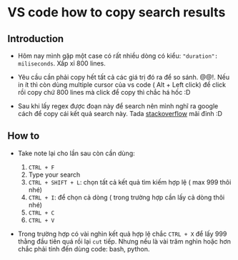 # VS code how to copy search results

## Introduction

- Hôm nay mình gặp một case có rất nhiều dòng có kiểu: `"duration": miliseconds`. Xấp xỉ 800 lines.
- Yêu cầu cần phải copy hết tất cả các giá trị đó ra để so sánh. @@!. Nếu in ít thì còn dùng multiple cursor của vs code ( Alt + Left click) để click rồi copy chứ 800 lines mà click để copy thì chắc há hốc :D 

- Sau khi lấy regex được đoạn này để search nên mình nghĩ ra google cách để copy cái kết quả search này. Tada [stackoverflow](https://stackoverflow.com/a/47024020/1406656) mãi đỉnh :D 


## How to
- Take note lại cho lần sau còn cần dùng:
  1. `CTRL + F`
  2. Type your search
  3. `CTRL + SHIFT + L`: chọn tất cả kết quả tìm kiếm hợp lệ ( max 999 thôi nhé)
  4. `CTRL + I`: để chọn cả dòng ( trong trường hợp cần lấy cả dòng thôi nhé)
  5. `CTRL + C`
  6. `CTRL + V`

- Trong trường hợp có vài nghìn kết quả hợp lệ chắc `CTRL + X` để lấy 999 thằng đầu tiên quá rồi lại `cut` tiếp. Nhưng nếu là vài trăm nghìn hoặc hơn chắc phải tính đến dùng code: bash, python.